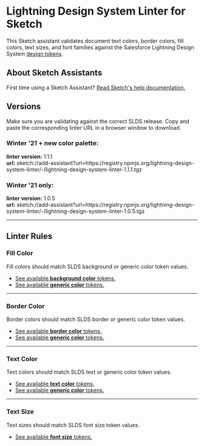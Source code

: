 # Lightning Design System Linter for Sketch

This Sketch assistant validates document text colors, border colors, fill colors, text sizes, and font families against the Salesforce Lightning Design System [design tokens](https://www.lightningdesignsystem.com/design-tokens/).

## About Sketch Assistants

First time using a Sketch Assistant?
[Read Sketch's help documentation.](https://www.sketch.com/docs/assistants/)

## Versions

Make sure you are validating against the correct SLDS release. Copy and paste the corresponding linter URL in a browser window to download.

### Winter '21 + new color palette:
**linter version:** 1.1.1<br/>
**url:** sketch://add-assistant?url=h<span>tt</span>ps://registry.npmjs.org/lightning-design-system-linter/-/lightning-design-system-linter-1.1.1.tgz
### Winter '21 only:
**linter version:** 1.0.5<br/>
**url:** sketch://add-assistant?url=h<span>tt</span>ps://registry.npmjs.org/lightning-design-system-linter/-/lightning-design-system-linter-1.0.5.tgz

---

## Linter Rules

<h3 id='lightning-design-system-linter/fill-color'>Fill Color</h3>

Fill colors should match SLDS background or generic color token values.

- [See available **background color** tokens.](https://www.lightningdesignsystem.com/design-tokens/#category-background-color)
- [See available **generic color** tokens.](https://www.lightningdesignsystem.com/design-tokens/#category-color)

---

<h3 id='lightning-design-system-linter/border-color'>Border Color</h3>

Border colors should match SLDS border or generic color token values.

- [See available **border color** tokens.](https://www.lightningdesignsystem.com/design-tokens/#category-border-color)
- [See available **generic color** tokens.](https://www.lightningdesignsystem.com/design-tokens/#category-color)

---

<h3 id='lightning-design-system-linter/text-color'>Text Color</h3>

Text colors should match SLDS text or generic color token values.

- [See available **text color** tokens.](https://www.lightningdesignsystem.com/design-tokens/#category-text-color)
- [See available **generic color** tokens.](https://www.lightningdesignsystem.com/design-tokens/#category-color)

---

<h3 id='lightning-design-system-linter/text-size'>Text Size</h3>

Text sizes should match SLDS font size token values.

- [See available **font size** tokens.](https://www.lightningdesignsystem.com/design-tokens/#category-font-size)
